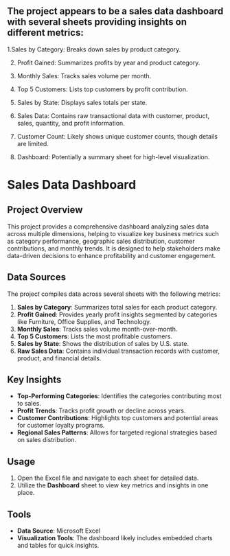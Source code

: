 ## The project appears to be a sales data dashboard with several sheets providing insights on different metrics:

1.Sales by Category: Breaks down sales by product category.

2. Profit Gained: Summarizes profits by year and product category.

3. Monthly Sales: Tracks sales volume per month.

4. Top 5 Customers: Lists top customers by profit contribution.

5. Sales by State: Displays sales totals per state.

6. Sales Data: Contains raw transactional data with customer, product, sales, quantity, and profit information.

7. Customer Count: Likely shows unique customer counts, though details are limited.

8. Dashboard: Potentially a summary sheet for high-level visualization.


# Sales Data Dashboard

## Project Overview
This project provides a comprehensive dashboard analyzing sales data across multiple dimensions, helping to visualize key business metrics such as category performance, geographic sales distribution, customer contributions, and monthly trends. It is designed to help stakeholders make data-driven decisions to enhance profitability and customer engagement.

## Data Sources
The project compiles data across several sheets with the following metrics:
1. **Sales by Category**: Summarizes total sales for each product category.
2. **Profit Gained**: Provides yearly profit insights segmented by categories like Furniture, Office Supplies, and Technology.
3. **Monthly Sales**: Tracks sales volume month-over-month.
4. **Top 5 Customers**: Lists the most profitable customers.
5. **Sales by State**: Shows the distribution of sales by U.S. state.
6. **Raw Sales Data**: Contains individual transaction records with customer, product, and financial details.

## Key Insights
- **Top-Performing Categories**: Identifies the categories contributing most to sales.
- **Profit Trends**: Tracks profit growth or decline across years.
- **Customer Contributions**: Highlights top customers and potential areas for customer loyalty programs.
- **Regional Sales Patterns**: Allows for targeted regional strategies based on sales distribution.

## Usage
1. Open the Excel file and navigate to each sheet for detailed data.
2. Utilize the **Dashboard** sheet to view key metrics and insights in one place.

## Tools
- **Data Source**: Microsoft Excel
- **Visualization Tools**: The dashboard likely includes embedded charts and tables for quick insights.


